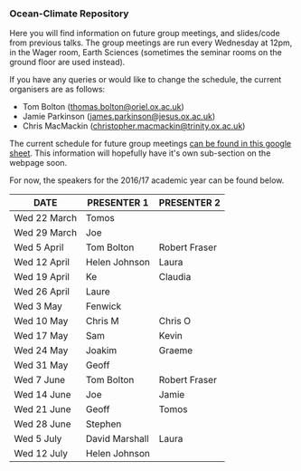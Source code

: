 ### Ocean-Climate Repository

Here you will find information on future group meetings, and slides/code from previous talks. The group meetings are run every Wednesday at 12pm, in the Wager room, Earth Sciences (sometimes the seminar rooms on the ground floor are used instead). 

If you have any queries or would like to change the schedule, the current organisers are as follows:

* Tom Bolton (thomas.bolton@oriel.ox.ac.uk)
* Jamie Parkinson (james.parkinson@jesus.ox.ac.uk)
* Chris MacMackin (christopher.macmackin@trinity.ox.ac.uk)

The current schedule for future group meetings [can be found in this google sheet](https://docs.google.com/spreadsheets/d/11S_bHZrkATnQsYqUyf3dwCsAEZUEdZSv06rGa5GjDLI/edit#gid=0). This information will hopefully have it's own sub-section on the webpage soon. 

For now, the speakers for the 2016/17 academic year can be found below.

| DATE         | PRESENTER 1    | PRESENTER 2   |
|--------------|----------------|---------------|
| Wed 22 March | Tomos          |               |
| Wed 29 March | Joe            |               |
| Wed 5 April  | Tom Bolton     | Robert Fraser |
| Wed 12 April | Helen Johnson  | Laura         |
| Wed 19 April | Ke             | Claudia       |
| Wed 26 April | Laure          |               |
| Wed 3 May    | Fenwick        |               |
| Wed 10 May   | Chris M        | Chris O       |
| Wed 17 May   | Sam            | Kevin         |
| Wed 24 May   | Joakim         | Graeme        |
| Wed 31 May   | Geoff          |               |
| Wed 7 June   | Tom Bolton     | Robert Fraser |
| Wed 14 June  | Joe            | Jamie         |
| Wed 21 June  | Geoff          | Tomos         |
| Wed 28 June  | Stephen        |               |
| Wed 5 July   | David Marshall | Laura         |
| Wed 12 July  | Helen Johnson  |               |
